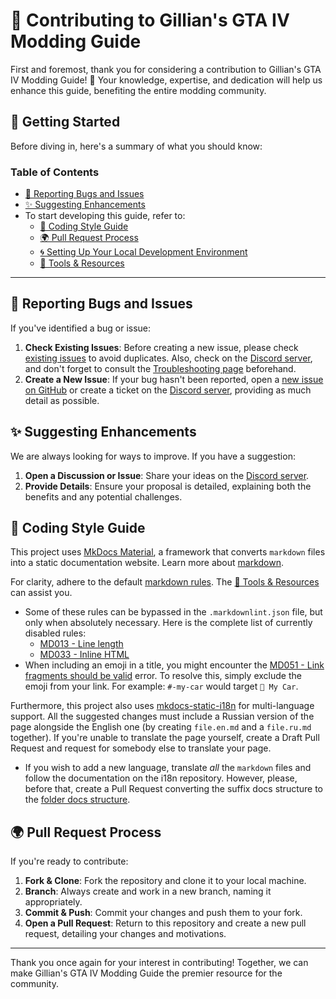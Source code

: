 # 📖 Contributing to Gillian's GTA IV Modding Guide

First and foremost, thank you for considering a contribution to Gillian's GTA IV Modding Guide! 🎉 Your knowledge, expertise, and dedication will help us enhance this guide, benefiting the entire modding community.

## 🚀 Getting Started

Before diving in, here's a summary of what you should know:

### Table of Contents

- [🐛 Reporting Bugs and Issues](#-reporting-bugs-and-issues)
- [✨ Suggesting Enhancements](#-suggesting-enhancements)
- To start developing this guide, refer to:
  - [📜 Coding Style Guide](#-coding-style-guide)
  - [🌍 Pull Request Process](#-pull-request-process)
  - [🌀 Setting Up Your Local Development Environment](.github/docs/setting-up-your-local-development-environment.md)
  - [🔧 Tools & Resources](.github/docs/tools-and-resources.md)

---

## 🐛 Reporting Bugs and Issues

If you've identified a bug or issue:

1. **Check Existing Issues**: Before creating a new issue, please check [existing issues](https://github.com/gillian-guide/gillian-guide.github.io/issues) to avoid duplicates. Also, check on the [Discord server](https://discord.gg/zwmsQqExbQ), and don't forget to consult the [Troubleshooting page](https://gillian-guide.github.io/troubleshooting/) beforehand.
2. **Create a New Issue**: If your bug hasn't been reported, open a [new issue on GitHub](https://github.com/gillian-guide/gillian-guide.github.io/issues/new) or create a ticket on the [Discord server](https://discord.gg/zwmsQqExbQ), providing as much detail as possible.

## ✨ Suggesting Enhancements

We are always looking for ways to improve. If you have a suggestion:

1. **Open a Discussion or Issue**: Share your ideas on the [Discord server](https://discord.gg/zwmsQqExbQ).
2. **Provide Details**: Ensure your proposal is detailed, explaining both the benefits and any potential challenges.

## 📜 Coding Style Guide

This project uses [MkDocs Material](https://squidfunk.github.io/mkdocs-material/), a framework that converts `markdown` files into a static documentation website. Learn more about [markdown](https://www.markdownguide.org/).

For clarity, adhere to the default [markdown rules](https://github.com/markdownlint/markdownlint/blob/main/docs/RULES.md). The [🔧 Tools & Resources](.github/docs/tools-and-resources.md) can assist you.

- Some of these rules can be bypassed in the `.markdownlint.json` file, but only when absolutely necessary. Here is the complete list of currently disabled rules:
  - [MD013 - Line length](https://github.com/DavidAnson/markdownlint/blob/main/doc/md013.md)
  - [MD033 - Inline HTML](https://github.com/DavidAnson/markdownlint/blob/main/doc/md033.md#md033---inline-html)
- When including an emoji in a title, you might encounter the [MD051 - Link fragments should be valid](https://github.com/DavidAnson/markdownlint/blob/main/doc/md051.md#md051---link-fragments-should-be-valid) error. To resolve this, simply exclude the emoji from your link. For example: `#-my-car` would target `🚗 My Car`.

Furthermore, this project also uses [mkdocs-static-i18n](https://github.com/ultrabug/mkdocs-static-i18n/) for multi-language support. All the suggested changes must include a Russian version of the page alongside the English one (by creating `file.en.md` and a `file.ru.md` together). If you're unable to translate the page yourself, create a Draft Pull Request and request for somebody else to translate your page.
- If you wish to add a new language, translate *all* the `markdown` files and follow the documentation on the i18n repository. However, please, before that, create a Pull Request converting the suffix docs structure to the [folder docs structure](https://ultrabug.github.io/mkdocs-static-i18n/getting-started/quick-start/#the-folder-docs-structure).

## 🌍 Pull Request Process

If you're ready to contribute:

1. **Fork & Clone**: Fork the repository and clone it to your local machine.
2. **Branch**: Always create and work in a new branch, naming it appropriately.
3. **Commit & Push**: Commit your changes and push them to your fork.
4. **Open a Pull Request**: Return to this repository and create a new pull request, detailing your changes and motivations.

---

Thank you once again for your interest in contributing! Together, we can make Gillian's GTA IV Modding Guide the premier resource for the community.

